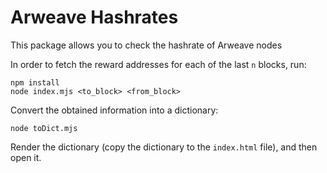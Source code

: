 # Arweave Hashrates

This package allows you to check the hashrate of Arweave nodes

In order to fetch the reward addresses for each of the last `n` blocks, run:

```
npm install
node index.mjs <to_block> <from_block>
```

Convert the obtained information into a dictionary:
```
node toDict.mjs
```

Render the dictionary (copy the dictionary to the `index.html` file), and then open it. 
